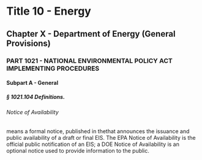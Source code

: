 
# Title 10 - Energy
## Chapter X - Department of Energy (General Provisions)
### PART 1021 - NATIONAL ENVIRONMENTAL POLICY ACT IMPLEMENTING PROCEDURES
#### Subpart A - General
##### § 1021.104 Definitions.
###### Notice of Availability

means a formal notice, published in thethat announces the issuance and public availability of a draft or final EIS. The EPA Notice of Availability is the official public notification of an EIS; a DOE Notice of Availability is an optional notice used to provide information to the public.
